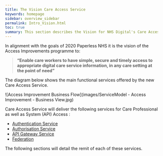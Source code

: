 ```yaml
---
title: The Vision Care Access Service
keywords: homepage
sidebar: overview_sidebar
permalink: Intro_Vision.html
toc: true
summary: This section describes the Vision for NHS Digital's Care Access Service.
---
```


In alignment with the goals of 2020 Paperless NHS it is the vision of the Access Improvements programme to: 



> **“Enable care workers to have simple, secure and timely access to appropriate digital care service information, in any care setting at the point of need”**





<!-- This is a PNG image 
![PNG Image](images/Capture.PNG) -->

The diagram below shows the main functional services offered by the new Care Access Service.

![Access Improvement Business Flow](images/ServiceModel -  Access Improvement -  Business View.jpg)

Care Access Service will deliver the following services for Care Professional as well as System (API) Access :

* [Authentication Service](Intro_Authentication.html)
* [Authorisation Service](Intro_Authorisation.html)
* [API Gateway Service](Intro_APIGateway.html)
* [Federation](Intro_Federation.html)

The following sections will detail the remit of each of these services.
<!-- One time Password
![One Time Password](images/OTP_OATH.PNG)-->

<!-- HMAC One time Password -->

<!-- ![HMAC One Time Password](images/HOTP.PNG) -->

<!-- Push Notification Screen 1 -->

<!-- ![Push Notification Log in forgerock](images/PushNotification1.PNG) -->

<!-- Push Notification Screen 2 -->

<!-- ![Push Notification - touch ID for Forgerock](images/PushNotification2.PNG) -->

<!-- This is a -->
